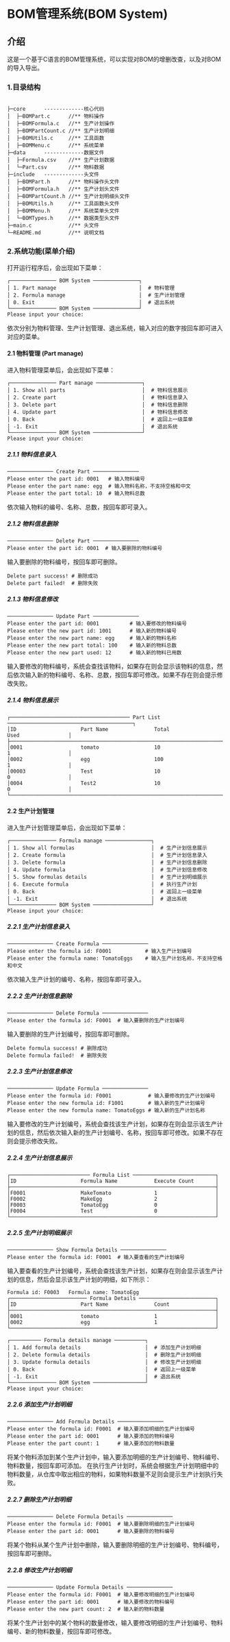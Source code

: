 # BOM管理系统(BOM System)

## 介绍

这是一个基于C语言的BOM管理系统，可以实现对BOM的增删改查，以及对BOM的导入导出。

### 1.目录结构

```

├─core      -------------核心代码
│  ├─BOMPart.c      //** 物料操作
│  ├─BOMFormula.c   //** 生产计划操作
│  ├─BOMPartCount.c //** 生产计划明细
│  ├─BOMUtils.c     //** 工具函数
│  ├─BOMMenu.c      //** 系统菜单
├─data      -------------数据文件
│  ├─Formula.csv    //** 生产计划数据
│  └─Part.csv       //** 物料数据
├─include   -------------头文件
│  ├─BOMPart.h      //** 物料操作头文件
│  ├─BOMFormula.h   //** 生产计划头文件
│  ├─BOMPartCount.h //** 生产计划明细头文件
│  ├─BOMUtils.h     //** 工具函数头文件
│  ├─BOMMenu.h      //** 系统菜单头文件
│  └─BOMTypes.h     //** 数据类型头文件
├─main.c            //** 头文件
└─README.md         //** 说明文档

```

### 2.系统功能(菜单介绍)

打开运行程序后，会出现如下菜单：

```
┌─────────────── BOM System ───────────────┐
│ 1. Part manage                           │  # 物料管理   
│ 2. Formula manage                        │  # 生产计划管理
│ 0. Exit                                  │  # 退出系统
└─────────────── BOM System ───────────────┘
Please input your choice:
```
依次分别为物料管理、生产计划管理、退出系统，输入对应的数字按回车即可进入对应的菜单。

#### 2.1 物料管理 (Part manage)

进入物料管理菜单后，会出现如下菜单：

```
┌─────────────── Part manage ───────────────┐
│ 1. Show all parts                         │  # 物料信息展示
│ 2. Create part                            │  # 物料信息录入
│ 3. Delete part                            │  # 物料信息删除
│ 4. Update part                            │  # 物料信息修改
│ 0. Back                                   │  # 返回上一级菜单
│ -1. Exit                                  │  # 退出系统
└─────────────── BOM System ────────────────┘
Please input your choice:
```


##### 2.1.1 物料信息录入

```
─────────────── Create Part ───────────────
Please enter the part id: 0001   # 输入物料编号
Please enter the part name: egg  # 输入物料名称，不支持空格和中文
Please enter the part total: 10  # 输入物料总数
```
依次输入物料的编号、名称、总数，按回车即可录入。


##### 2.1.2 物料信息删除
```
─────────────── Delete Part ───────────────
Please enter the part id: 0001  # 输入要删除的物料编号
```
输入要删除的物料编号，按回车即可删除。
```
Delete part success! # 删除成功
Delete part failed!  # 删除失败
```

##### 2.1.3 物料信息修改
```
─────────────── Update Part ───────────────
Please enter the part id: 0001          # 输入要修改的物料编号
Please enter the new part id: 1001      # 输入新的物料编号
Please enter the new part name: egg     # 输入新的物料名称
Please enter the new part total: 100    # 输入新的物料总数
Please enter the new part used: 12      # 输入新的物料已用数
```
输入要修改的物料编号，系统会查找该物料，如果存在则会显示该物料的信息，然后依次输入新的物料编号、名称、总数，按回车即可修改。如果不存在则会提示修改失败。

##### 2.1.4 物料信息展示
```
┌─────────────────────────────────────── Part List ─────────────────────────────────────────┐
│ID                  	Part Name           	Total               	Used                │
├───────────────────────────────────────────────────────────────────────────────────────────┤
│0001                	tomato              	10                  	1                   │
│0002                	egg                 	100                 	1                   │
│00003               	Test                	10                  	0                   │
│0004                	Test2               	10                  	0                   │
└───────────────────────────────────────────────────────────────────────────────────────────┘
```

#### 2.2 生产计划管理

进入生产计划管理菜单后，会出现如下菜单：

```
┌─────────────── Formula manage ───────────────┐
│ 1. Show all formulas                         │  # 生产计划信息展示
│ 2. Create formula                            │  # 生产计划信息录入
│ 3. Delete formula                            │  # 生产计划信息删除
│ 4. Update formula                            │  # 生产计划信息修改
│ 5. Show formulas details                     │  # 生产计划明细展示
│ 6. Execute formula                           │  # 执行生产计划
│ 0. Back                                      │  # 返回上一级菜单
│ -1. Exit                                     │  # 退出系统
└─────────────── BOM System ───────────────────┘
Please input your choice:
```

##### 2.2.1 生产计划信息录入
```
─────────────── Create Formula ───────────────
Please enter the formula id: F0001           # 输入生产计划编号
Please enter the formula name: TomatoEggs    # 输入生产计划名称，不支持空格和中文
```
依次输入生产计划的编号、名称，按回车即可录入。

##### 2.2.2 生产计划信息删除
```
─────────────── Delete Formula ───────────────
Please enter the formula id: F0001  # 输入要删除的生产计划编号
```

输入要删除的生产计划编号，按回车即可删除。
```
Delete formula success! # 删除成功
Delete formula failed!  # 删除失败
```

##### 2.2.3 生产计划信息修改
```
─────────────── Update Formula ───────────────
Please enter the formula id: F0001            # 输入要修改的生产计划编号
Please enter the new formula id: F1001        # 输入新的生产计划编号
Please enter the new formula name: TomatoEggs # 输入新的生产计划名称
```

输入要修改的生产计划编号，系统会查找该生产计划，如果存在则会显示该生产计划的信息，然后依次输入新的生产计划编号、名称，按回车即可修改。如果不存在则会提示修改失败。

##### 2.2.4 生产计划信息展示
```
┌────────────────────────── Formula List ───────────────────────────┐
│ID                  	Formula Name        	Execute Count       │
├───────────────────────────────────────────────────────────────────┤
│F0001               	MakeTomato          	1                   │
│F0002               	MakeEgg             	2                   │
│F0003               	TomatoEgg           	0                   │
│F0004               	Test                	0                   │
└───────────────────────────────────────────────────────────────────┘
```

##### 2.2.5 生产计划明细展示
```
─────────────── Show Formula Details ───────────────
Please enter the formula id: F0001  # 输入要查看的生产计划编号
```

输入要查看的生产计划编号，系统会查找该生产计划，如果存在则会显示该生产计划的信息，然后会显示该生产计划的明细，如下所示：
```
Formula id: F0003	Formula name: TomatoEgg 
┌───────────────────────── Formula Details ─────────────────────────┐
│ID                  	Part Name           	Count               │
├───────────────────────────────────────────────────────────────────┤
│0001                	tomato              	1                   │
│0002                	egg                 	1                   │
└───────────────────────────────────────────────────────────────────┘

┌────────── Formula details manage ──────────┐
│ 1. Add formula details                     │  # 添加生产计划明细
│ 2. Delete formula details                  │  # 删除生产计划明细
│ 3. Update formula details                  │  # 修改生产计划明细
│ 0. Back                                    │  # 返回上一级菜单
│ -1. Exit                                   │  # 退出系统
└─────────────── BOM System ─────────────────┘
Please input your choice:
```

##### 2.2.6 添加生产计划明细
```
─────────────── Add Formula Details ───────────────
Please enter the formula id: F0001  # 输入要添加明细的生产计划编号
Please enter the part id: 0001      # 输入要添加的物料编号
Please enter the part count: 1      # 输入要添加的物料数量
```

将某个物料添加到某个生产计划中，输入要添加明细的生产计划编号、物料编号、物料数量，按回车即可添加。
在执行生产计划时，系统会根据生产计划明细中的物料数量，从仓库中取出相应的物料，如果物料数量不足则会提示生产计划执行失败。

##### 2.2.7 删除生产计划明细
```
─────────────── Delete Formula Details ───────────────
Please enter the formula id: F0001  # 输入要删除明细的生产计划编号
Please enter the part id: 0001      # 输入要删除的物料编号
```

将某个物料从某个生产计划中删除，输入要删除明细的生产计划编号、物料编号，按回车即可删除。

##### 2.2.8 修改生产计划明细
```
─────────────── Update Formula Details ───────────────
Please enter the formula id: F0001  # 输入要修改明细的生产计划编号
Please enter the part id: 0001      # 输入要修改的物料编号
Please enter the new part count: 2  # 输入新的物料数量
```

将某个生产计划中的某个物料的数量修改，输入要修改明细的生产计划编号、物料编号、新的物料数量，按回车即可修改。
